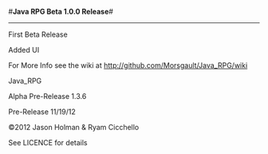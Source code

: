 #__Java RPG Beta 1.0.0 Release__#

<hr>

First Beta Release

Added UI

For More Info see the wiki at http://github.com/Morsgault/Java_RPG/wiki

Java_RPG

Alpha Pre-Release 1.3.6

Pre-Release 11/19/12

©2012 Jason Holman & Ryam Cicchello

See LICENCE for details
